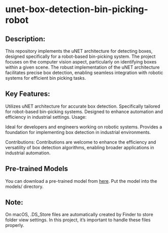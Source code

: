 # unet-box-detection-bin-picking-robot

## Description:

This repository implements the uNET architecture for detecting boxes, designed specifically for a robot-based bin-picking system. The project focuses on the computer vision aspect, particularly on identifying boxes within a given scene. The robust implementation of the uNET architecture facilitates precise box detection, enabling seamless integration with robotic systems for efficient bin picking tasks.

## Key Features:

Utilizes uNET architecture for accurate box detection. Specifically tailored for robot-based bin-picking systems. Designed to enhance automation and efficiency in industrial settings. Usage:

Ideal for developers and engineers working on robotic systems. Provides a foundation for implementing box detection in industrial environments.

Contributions: Contributions are welcome to enhance the efficiency and versatility of box detection algorithms, enabling broader applications in industrial automation.

## Pre-trained Models

You can download a pre-trained model from [here](https://drive.google.com/drive/folders/1IqzhYTVRCKMf9H5HM1tTR5l0xi1sbiqP?usp=sharing). Put the model into the models/ directory.

## Note: 

On macOS, .DS_Store files are automatically created by Finder to store folder view settings. In this project, it’s important to handle these files properly.
